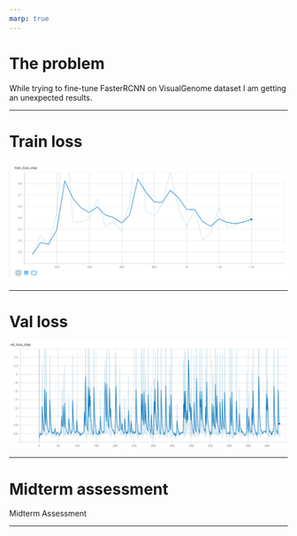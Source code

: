 ```yaml
---
marp: true
---
```


<style>
div.twocols {
  margin-top: 35px;
  column-count: 2;
}
div.twocols p:first-child,
div.twocols h1:first-child,
div.twocols h2:first-child,
div.twocols ul:first-child,
div.twocols ul li:first-child,
div.twocols ul li p:first-child {
  margin-top: 0 !important;
}
div.twocols p.break {
  break-before: column;
  margin-top: 0;
}
</style>
# The problem

While trying to fine-tune FasterRCNN on VisualGenome dataset I am getting an unexpected results.

---

# Train loss

![](train-loss.png)

---

# Val loss

![](val-loss.png)

---

# Midterm assessment

Midterm Assessment

---
